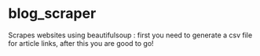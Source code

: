 # blog_scraper
Scrapes websites using beautifulsoup :
first you need to generate a csv file for article links,
after this you are good to go!
